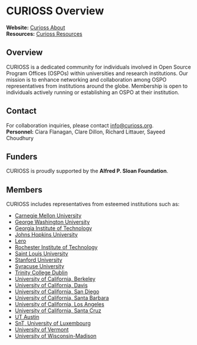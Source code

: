 # CURIOSS Overview

**Website:** [Curioss About](https://curioss.org/about/)  
**Resources:** [Curioss Resources](https://curioss.org/resources/)  

## Overview
CURIOSS is a dedicated community for individuals involved in Open Source Program Offices (OSPOs) within universities and research institutions. Our mission is to enhance networking and collaboration among OSPO representatives from institutions around the globe. Membership is open to individuals actively running or establishing an OSPO at their institution. 
## Contact
For collaboration inquiries, please contact [info@curioss.org](mailto:info@curioss.org).  
**Personnel:** Ciara Flanagan, Clare Dillon, Richard Littauer, Sayeed Choudhury

## Funders
CURIOSS is proudly supported by the **Alfred P. Sloan Foundation**.

## Members
CURIOSS includes representatives from esteemed institutions such as:
- [Carnegie Mellon University](https://sustainoss.org/academic-map/universities/carnegie-mellon-university.html)
- [George Washington University](https://sustainoss.org/academic-map/universities/george-washington.html)
- [Georgia Institute of Technology](https://sustainoss.org/academic-map/universities/georgia-institute-of-technology.html)
- [Johns Hopkins University](https://sustainoss.org/academic-map/universities/johns-hopkins-university.html)
- [Lero](https://sustainoss.org/academic-map/universities/lero.html)
- [Rochester Institute of Technology](https://sustainoss.org/academic-map/universities/rit.html)
- [Saint Louis University](https://sustainoss.org/academic-map/universities/saint-louis-university.html)
- [Stanford University](https://sustainoss.org/academic-map/universities/stanford-university.html)
- [Syracuse University](https://sustainoss.org/academic-map/universities/syracuse.html)
- [Trinity College Dublin](https://sustainoss.org/academic-map/universities/trinity-college-dublin.html)
- [University of California, Berkeley](https://sustainoss.org/academic-map/universities/university-of-california-berkeley.html)
- [University of California, Davis](https://sustainoss.org/academic-map/universities/university-of-california-davis.html)
- [University of California, San Diego](https://sustainoss.org/academic-map/universities/university-of-california-san-diego.html)
- [University of California, Santa Barbara](https://sustainoss.org/academic-map/universities/university-of-california-santa-barbara.html)
- [University of California, Los Angeles](https://sustainoss.org/academic-map/universities/university-of-california-los-angeles.html)
- [University of California, Santa Cruz](https://sustainoss.org/academic-map/universities/university-of-california-santa-cruz.html)
- [UT Austin](https://sustainoss.org/academic-map/universities/ut-austin.html)
- [SnT, University of Luxembourg](https://sustainoss.org/academic-map/universities/snt-university-of-luxembourg.html)
- [University of Vermont](https://sustainoss.org/academic-map/universities/university-of-vermont.html)
- [University of Wisconsin-Madison](https://sustainoss.org/academic-map/universities/university-of-wisconsin-madison.html)
